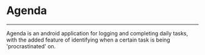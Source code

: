 # Agenda
---
Agenda is an android application for logging and completing daily tasks,
with the added feature of identifying when a certain task is being 'procrastinated' on.
